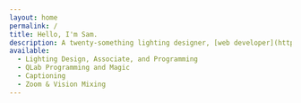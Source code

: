 ```yaml
---
layout: home 
permalink: / 
title: Hello, I'm Sam.
description: A twenty-something lighting designer, [web developer](https://web.samosborne.me), and biscuit enthusiast.
available:
  - Lighting Design, Associate, and Programming
  - QLab Programming and Magic
  - Captioning
  - Zoom & Vision Mixing  
---
```


